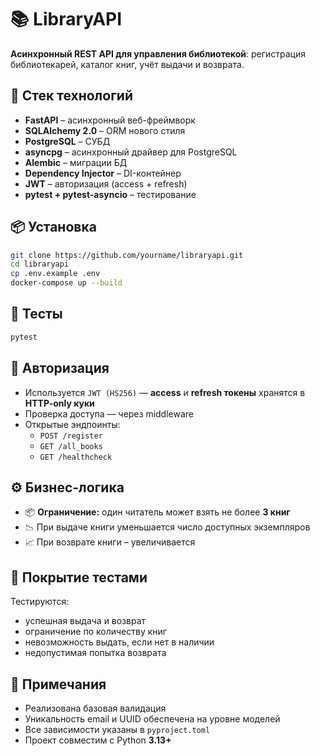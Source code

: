 # 📚 LibraryAPI

**Асинхронный REST API для управления библиотекой**: регистрация библиотекарей, каталог книг, учёт выдачи и возврата.

## 🚀 Стек технологий

- **FastAPI** – асинхронный веб-фреймворк
- **SQLAlchemy 2.0** – ORM нового стиля
- **PostgreSQL** – СУБД
- **asyncpg** – асинхронный драйвер для PostgreSQL
- **Alembic** – миграции БД
- **Dependency Injector** – DI-контейнер
- **JWT** – авторизация (access + refresh)
- **pytest + pytest-asyncio** – тестирование

## 📦 Установка

```bash
git clone https://github.com/yourname/libraryapi.git
cd libraryapi
cp .env.example .env
docker-compose up --build
```

## 🧪 Тесты

```bash
pytest
```

## 🔐 Авторизация

- Используется `JWT (HS256)` — **access** и **refresh токены** хранятся в **HTTP-only куки**
- Проверка доступа — через middleware
- Открытые эндпоинты:  
  - `POST /register`  
  - `GET /all_books`  
  - `GET /healthcheck`

## ⚙️ Бизнес-логика

- 📦 **Ограничение:** один читатель может взять не более **3 книг**
- 📉 При выдаче книги уменьшается число доступных экземпляров
- 📈 При возврате книги – увеличивается


## 🧪 Покрытие тестами

Тестируются:
- успешная выдача и возврат
- ограничение по количеству книг
- невозможность выдать, если нет в наличии
- недопустимая попытка возврата

## 📝 Примечания

- Реализована базовая валидация
- Уникальность email и UUID обеспечена на уровне моделей
- Все зависимости указаны в `pyproject.toml`
- Проект совместим с Python **3.13+**
